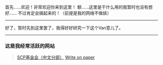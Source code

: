 首先……欢迎！非常欢迎你来到这里！
额……这里是干什么用的我暂时也没有想好……
不过肯定会搞起来的！（前提是我的网络不做妖）

---

好了，暂时先到这里罢了，我得好好研究一下这个Van意儿了。

---

### 这是我经常活跃的网站
> [SCP基金会（中文分部）](https://scp-wiki-cn.wikidot.com/)
> [Write on paper](https://write-on-paper.wikidot.com/)
